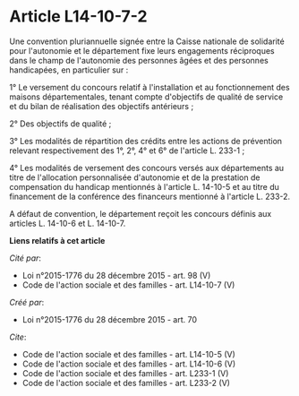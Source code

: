 # Article L14-10-7-2

Une convention pluriannuelle signée entre la Caisse nationale de solidarité pour l'autonomie et le département fixe leurs
engagements réciproques dans le champ de l'autonomie des personnes âgées et des personnes handicapées, en particulier sur : 

1° Le versement du concours relatif à l'installation et au fonctionnement des maisons départementales, tenant compte
d'objectifs de qualité de service et du bilan de réalisation des objectifs antérieurs ; 

2° Des objectifs de qualité ; 

3° Les modalités de répartition des crédits entre les actions de prévention relevant respectivement des 1°, 2°, 4° et 6° de
l'article L. 233-1 ; 

4° Les modalités de versement des concours versés aux départements au titre de l'allocation personnalisée d'autonomie et de
la prestation de compensation du handicap mentionnés à l'article L. 14-10-5 et au titre du financement de la conférence des
financeurs mentionné à l'article L. 233-2. 

A défaut de convention, le département reçoit les concours définis aux articles L. 14-10-6 et L. 14-10-7.

**Liens relatifs à cet article**

_Cité par_:

  - Loi n°2015-1776 du 28 décembre 2015 - art. 98 (V)
  - Code de l'action sociale et des familles - art. L14-10-7 (V)

_Créé par_:

  - Loi n°2015-1776 du 28 décembre 2015 - art. 70

_Cite_:

  - Code de l'action sociale et des familles - art. L14-10-5 (V)
  - Code de l'action sociale et des familles - art. L14-10-6 (V)
  - Code de l'action sociale et des familles - art. L233-1 (V)
  - Code de l'action sociale et des familles - art. L233-2 (V)
